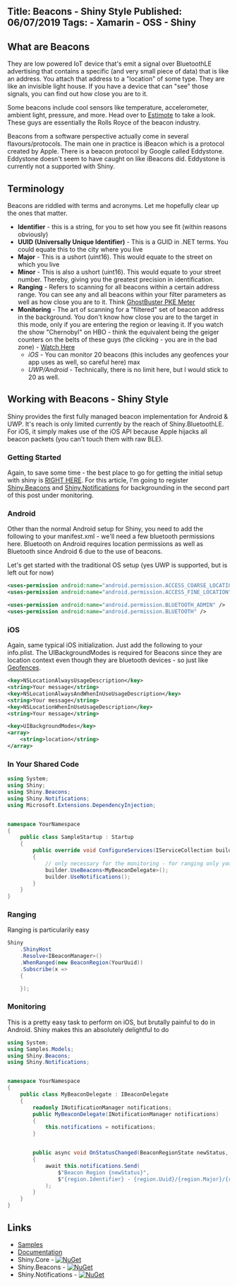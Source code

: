 Title: Beacons - Shiny Style
Published: 06/07/2019
Tags:
    - Xamarin
    - OSS
    - Shiny
---

## What are Beacons
They are low powered IoT device that's emit a signal over BluetoothLE advertising that contains a specific (and very small piece of data) that is like an address.  You attach that address to a "location" of some type.  They are like an invisible light house.  If you have a device that can "see" those signals, you can find out how close you are to it.  

Some beacons include cool sensors like temperature, accelerometer, ambient light, pressure, and more.  Head over to [Estimote](https://estimote.com/products/) to take a look.  These guys are essentially the Rolls Royce of the beacon industry.

Beacons from a software perspective actually come in several flavours/protocols.  The main one in practice is iBeacon which is a protocol created by Apple.  There is a beacon protocol by Google called Eddystone. Eddystone doesn't seem to have caught on like iBeacons did.  Eddystone is currently not a supported with Shiny.

## Terminology
Beacons are riddled with terms and acronyms.  Let me hopefully clear up the ones that matter.

* **Identifier** - this is a string, for you to set how you see fit (within reasons obviously)
* **UUID (Universally Unique Identifier)** - This is a GUID in .NET terms.  You could equate this to the city where you live
* **Major** - This is a ushort (uint16).  This would equate to the street on which you live
* **Minor** - This is also a ushort (uint16).  This would equate to your street number.  Thereby, giving you the greatest precision in identification.
* **Ranging** - Refers to scanning for all beacons within a certain address range.  You can see any and all beacons within your filter parameters as well as how close you are to it.  Think [GhostBuster PKE Meter](https://ghostbusters.fandom.com/wiki/P.K.E._Meter)
* **Monitoring** - The art of scanning for a "filtered" set of beacon address in the background.  You don't know how close you are to the target in this mode, only if you are entering the region or leaving it.  If you watch the show "Chernobyl" on HBO - think the equivalent being the geiger counters on the belts of these guys (the clicking - you are in the bad zone) - [Watch Here](https://www.youtube.com/watch?v=uXafEIdkx6c)
    * _iOS_ - You can monitor 20 beacons (this includes any geofences your app uses as well, so careful here) max
    * _UWP/Android_ - Technically, there is no limit here, but I would stick to 20 as well.
    

## Working with Beacons - Shiny Style

Shiny provides the first fully managed beacon implementation for Android & UWP.  It's reach is only limited currently by the reach of Shiny.BluetoothLE.  For iOS, it simply makes use of the iOS API because Apple hijacks all beacon packets (you can't touch them with raw BLE).  

### Getting Started

Again, to save some time - the best place to go for getting the initial setup with shiny is [RIGHT HERE](introducingshiny).  For this article, I'm going to register [Shiny.Beacons](https://www.nuget.org/packages/Shiny.Beacons/) and [Shiny.Notifications](https://www.nuget.org/packages/Shiny.Notifications/) for backgrounding in the second part of this post under monitoring.

### Android
Other than the normal Android setup for Shiny, you need to add the following to your manifest.xml - we'll need a few bluetooth permissions here.  Bluetooth on Android requires location permissions as well as Bluetooth since Android 6 due to the use of beacons.

Let's get started with the traditional OS setup (yes UWP is supported, but is left out for now)

```xml
<uses-permission android:name="android.permission.ACCESS_COARSE_LOCATION" />
<uses-permission android:name="android.permission.ACCESS_FINE_LOCATION" />

<uses-permission android:name="android.permission.BLUETOOTH_ADMIN" />
<uses-permission android:name="android.permission.BLUETOOTH" />
```

### iOS
Again, same typical iOS initialization.  Just add the following to your info.plist.  The UIBackgroundModes is required for Beacons since they are location context even though they are bluetooth devices - so just like [Geofences](shiny-geofencing).

```xml
<key>NSLocationAlwaysUsageDescription</key>
<string>Your message</string>
<key>NSLocationAlwaysAndWhenInUseUsageDescription</key>
<string>Your message</string>
<key>NSLocationWhenInUseUsageDescription</key>
<string>Your message</string>

<key>UIBackgroundModes</key>
<array>
    <string>location</string>
</array>
```

### In Your Shared Code

```csharp
using System;
using Shiny;
using Shiny.Beacons;
using Shiny.Notifications;
using Microsoft.Extensions.DependencyInjection;


namespace YourNamespace
{
    public class SampleStartup : Startup
    {
        public override void ConfigureServices(IServiceCollection builder)
        {
            // only necessary for the monitoring - for ranging only you can use UseBeacons()
            builder.UseBeacons<MyBeaconDelegate>();
            builder.UseNotifications();
        }
    }
}
```



### Ranging

Ranging is particularily easy

```csharp
Shiny
    .ShinyHost
    .Resolve<IBeaconManager>()
    .WhenRanged(new BeaconRegion(YourUuid))
    .Subscribe(x => 
    {

    });
```


### Monitoring
This is a pretty easy task to perform on iOS, but brutally painful to do in Android.  Shiny makes this an absolutely delightful to do

```csharp
using System;
using Samples.Models;
using Shiny.Beacons;
using Shiny.Notifications;


namespace YourNamespace
{
    public class MyBeaconDelegate : IBeaconDelegate
    {
        readonly INotificationManager notifications;
        public MyBeaconDelegate(INotificationManager notifications) 
        {
            this.notifications = notifications;
        }


        public async void OnStatusChanged(BeaconRegionState newStatus, BeaconRegion region)
        {
            await this.notifications.Send(
                $"Beacon Region {newStatus}",
                $"{region.Identifier} - {region.Uuid}/{region.Major}/{region.Minor}"
            );
        }
    }
}
```

## Links
* [Samples](https://github.com/shinyorg/shinysamples/tree/master/Samples/Beacons)
* [Documentation](https://shinydocs.azurewebsites.net)
* Shiny.Core - [![NuGet](https://img.shields.io/nuget/v/Shiny.Core.svg?maxAge=2592000)](https://www.nuget.org/packages/Shiny.Core/)
* Shiny.Beacons - [![NuGet](https://img.shields.io/nuget/v/Shiny.Beacons.svg?maxAge=2592000)](https://www.nuget.org/packages/Shiny.Beacons/)
* Shiny.Notifications - [![NuGet](https://img.shields.io/nuget/v/Shiny.Notifications.svg?maxAge=2592000)](https://www.nuget.org/packages/Shiny.Notifications/)

